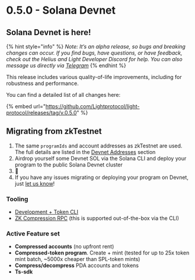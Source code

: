# 0.5.0 - Solana Devnet

## Solana Devnet is here! <a href="#zk-testnet-is-here" id="zk-testnet-is-here"></a>

{% hint style="info" %}
_Note: It’s an alpha release, so bugs and breaking changes can occur. If you find bugs, have questions, or have feedback, check out the Helius and Light Developer Discord for help. You can also message us directly via_ [_Telegram_](https://t.me/swen\_light)
{% endhint %}

This release includes various quality-of-life improvements, including for robustness and performance.

You can find a detailed list of all changes here:&#x20;

{% embed url="https://github.com/Lightprotocol/light-protocol/releases/tag/v.0.5.0" %}

## Migrating from zkTestnet

1. The same `programIds` and account addresses as zkTestnet are used. The full details are listed in the [Devnet Addresses](../developers/devnet-addresses.md) section
2. Airdrop yourself some Devnet SOL via the Solana CLI and deploy your program to the public Solana Devnet cluster
3. :tada:
4. If you have any issues migrating or deploying your program on Devnet, just [let us know](https://t.me/swen\_light)!

### Tooling <a href="#tooling" id="tooling"></a>

* [Development + Token CLI](https://github.com/Lightprotocol/light-protocol/tree/main/cli)
* [ZK Compression RPC](https://github.com/helius-labs/photon) (this is supported out-of-the-box via the CLI)

### Active Feature set <a href="#active-feature-set" id="active-feature-set"></a>

* **Compressed accounts** (no upfront rent)
* **Compressed-token program**. Create + mint (tested for up to 25x token mint batch, \~5000x cheaper than SPL-token mints)
* **Compress/decompress** PDA accounts and tokens
* **Ts-sdk**

